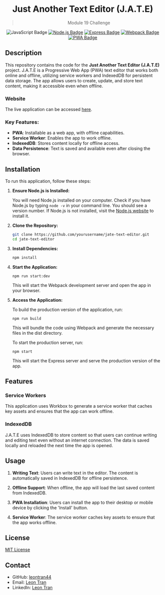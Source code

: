 <div align="center">
  
  # Just Another Text Editor (J.A.T.E)
  > Module 19 Challenge

![JavaScript Badge](https://img.shields.io/badge/JavaScript-323330?style=for-the-badge&logo=javascript&logoColor=F7DF1E)
[![Node.js Badge](https://img.shields.io/badge/Node.js-393%3F?style=for-the-badge&logo=node.js&logoColor=green)](https://nodejs.org/en/)
[![Express Badge](https://img.shields.io/badge/Express-4.x-000000?style=for-the-badge&logo=express&logoColor=white)](https://expressjs.com/)
[![Webpack Badge](https://img.shields.io/badge/Webpack-5.x-8DD6F9?style=for-the-badge&logo=webpack&logoColor=black)](https://webpack.js.org/)
[![PWA Badge](https://img.shields.io/badge/PWA-Progressive%20Web%20App-5A0FC8?style=for-the-badge&logo=pwa&logoColor=white)](https://web.dev/progressive-web-apps/)

</div>

## Description

This repository contains the code for the **Just Another Text Editor (J.A.T.E)** project. J.A.T.E is a Progressive Web App (PWA) text editor that works both online and offline, utilizing service workers and IndexedDB for persistent data storage. The app allows users to create, update, and store text content, making it accessible even when offline.

### Website

The live application can be accessed [here](https://jate-text-editor-pcpj.onrender.com).

### Key Features:

-   **PWA**: Installable as a web app, with offline capabilities.
-   **Service Worker**: Enables the app to work offline.
-   **IndexedDB**: Stores content locally for offline access.
-   **Data Persistence**: Text is saved and available even after closing the browser.

## Installation

To run this application, follow these steps:

1. **Ensure Node.js is Installed:**

    You will need Node.js installed on your computer. Check if you have Node.js by typing `node -v` in your command line. You should see a version number. If Node.js is not installed, visit the [Node.js website](https://nodejs.org/en) to install it.

2. **Clone the Repository:**

    ```bash
    git clone https://github.com/yourusername/jate-text-editor.git
    cd jate-text-editor
    ```

3. **Install Dependencies:**

    ```bash
    npm install
    ```

4. **Start the Application:**

    ```
    npm run start:dev
    ```

    This will start the Webpack development server and open the app in your browser.

5. **Access the Application:**

    To build the production version of the application, run:

    ```
    npm run build
    ```

    This will bundle the code using Webpack and generate the necessary files in the dist directory.

    To start the production server, run:

    ```
    npm start
    ```

    This will start the Express server and serve the production version of the app.

## Features

### Service Workers

This application uses Workbox to generate a service worker that caches key assets and ensures that the app can work offline.

### IndexedDB

J.A.T.E uses IndexedDB to store content so that users can continue writing and editing text even without an internet connection. The data is saved locally and reloaded the next time the app is opened.

## Usage

1. **Writing Text**: Users can write text in the editor. The content is automatically saved in IndexedDB for offline persistence.

2. **Offline Support**: When offline, the app will load the last saved content from IndexedDB.

3. **PWA Installation**: Users can install the app to their desktop or mobile device by clicking the 'Install' button.

4. **Service Worker**: The service worker caches key assets to ensure that the app works offline.

## License

[MIT License](https://opensource.org/licenses/MIT)

## Contact

-   GitHub: [leontran44](https://github.com/leontran44)
-   Email: [Leon Tran](mailto:leontran44@gmail.com)
-   LinkedIn: [Leon Tran](https://www.linkedin.com/in/hoangqtran/)
